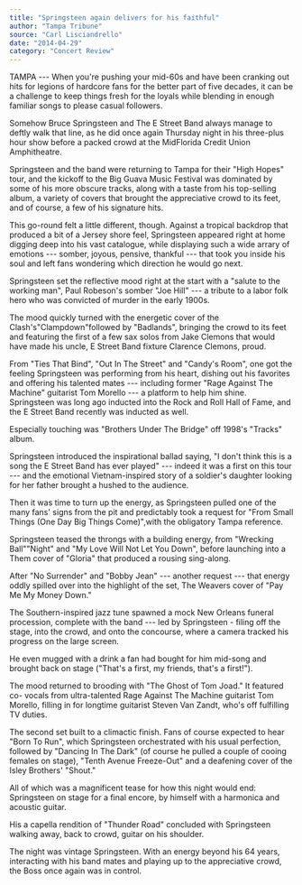 ```yaml
---
title: "Springsteen again delivers for his faithful"
author: "Tampa Tribune"
source: "Carl Lisciandrello"
date: "2014-04-29"
category: "Concert Review"
---
```


TAMPA --- When you're pushing your mid-60s and have been cranking out hits for legions of hardcore fans for the better part of five decades, it can be a challenge to keep things fresh for the loyals while blending in enough familiar songs to please casual followers.

Somehow Bruce Springsteen and The E Street Band always manage to deftly walk that line, as he did once again Thursday night in his three-plus hour show before a packed crowd at the MidFlorida Credit Union Amphitheatre.

Springsteen and the band were returning to Tampa for their "High Hopes" tour, and the kickoff to the Big Guava Music Festival was dominated by some of his more obscure tracks, along with a taste from his top-selling album, a variety of covers that brought the appreciative crowd to its feet, and of course, a few of his signature hits.

This go-round felt a little different, though. Against a tropical backdrop that produced a bit of a Jersey shore feel, Springsteen appeared right at home digging deep into his vast catalogue, while displaying such a wide arrary of emotions --- somber, joyous, pensive, thankful --- that took you inside his soul and left fans wondering which direction he would go next.

Springsteen set the reflective mood right at the start with a "salute to the working man", Paul Robeson's somber "Joe Hill" --- a tribute to a labor folk hero who was convicted of murder in the early 1900s.

The mood quickly turned with the energetic cover of the Clash's"Clampdown"followed by "Badlands", bringing the crowd to its feet and featuring the first of a few sax solos from Jake Clemons that would have made his uncle, E Street Band fixture Clarence Clemons, proud.

From "Ties That Bind", "Out In The Street" and "Candy's Room", one got the feeling Springsteen was performing from his heart, dishing out his favorites and offering his talented mates --- including former "Rage Against The Machine" guitarist Tom Morello --- a platform to help him shine. Springsteen was long ago inducted into the Rock and Roll Hall of Fame, and the E Street Band recently was inducted as well.

Especially touching was "Brothers Under The Bridge" off 1998's "Tracks" album.

Springsteen introduced the inspirational ballad saying, "I don't think this is a song the E Street Band has ever played" --- indeed it was a first on this tour --- and the emotional Vietnam-inspired story of a soldier's daughter looking for her father brought a hushed to the audience.

Then it was time to turn up the energy, as Springsteen pulled one of the many fans' signs from the pit and predictably took a request for "From Small Things (One Day Big Things Come)",with the obligatory Tampa reference.

Springsteen teased the throngs with a building energy, from "Wrecking Ball""Night" and "My Love Will Not Let You Down", before launching into a Them cover of "Gloria" that produced a rousing sing-along.

After "No Surrender" and "Bobby Jean" --- another request --- that energy oddly spilled over into the highlight of the set, The Weavers cover of "Pay Me My Money Down."

The Southern-inspired jazz tune spawned a mock New Orleans funeral procession, complete with the band --- led by Springsteen - filing off the stage, into the crowd, and onto the concourse, where a camera tracked his progress on the large screen.

He even mugged with a drink a fan had bought for him mid-song and brought back on stage ("That's a first, my friends, that's a first!").

The mood returned to brooding with "The Ghost of Tom Joad." It featured co- vocals from ultra-talented Rage Against The Machine guitarist Tom Morello, filling in for longtime guitarist Steven Van Zandt, who's off fulfilling TV duties.

The second set built to a climactic finish. Fans of course expected to hear "Born To Run", which Springsteen orchestrated with his usual perfection, followed by "Dancing In The Dark" (of course he pulled a couple of cooing females on stage), "Tenth Avenue Freeze-Out" and a deafening cover of the Isley Brothers' "Shout."

All of which was a magnificent tease for how this night would end: Springsteen on stage for a final encore, by himself with a harmonica and acoustic guitar.

His a capella rendition of "Thunder Road" concluded with Springsteen walking away, back to crowd, guitar on his shoulder.

The night was vintage Springsteen. With an energy beyond his 64 years, interacting with his band mates and playing up to the appreciative crowd, the Boss once again was in control.